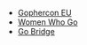 - [Gophercon EU](https://gophercon.berlin/)
- [Women Who Go](https://www.womenwhogo.org/)
- [Go Bridge](https://golangbridge.org/)